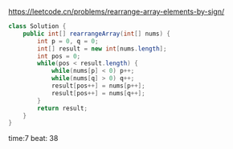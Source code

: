 
<https://leetcode.cn/problems/rearrange-array-elements-by-sign/>

```java
class Solution {
    public int[] rearrangeArray(int[] nums) {
        int p = 0, q = 0;
        int[] result = new int[nums.length];
        int pos = 0;
        while(pos < result.length) {
            while(nums[p] < 0) p++;
            while(nums[q] > 0) q++;
            result[pos++] = nums[p++];
            result[pos++] = nums[q++];
        }
        return result;
    }
}
```

time:7 beat: 38

